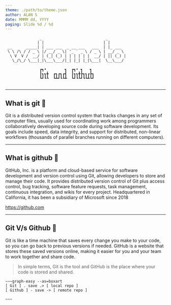 ```yaml
---
theme: ./path/to/theme.json
author: ALAN S
date: MMMM dd, YYYY
paging: Slide %d / %d
---
```


```
               _                            _        
              | |                          | |       
 __      _____| | ___ ___  _ __ ___   ___  | |_ ___  
 \ \ /\ / / _ \ |/ __/ _ \| '_ ` _ \ / _ \ | __/ _ \ 
  \ V  V /  __/ | (_| (_) | | | | | |  __/ | || (_) |
   \_/\_/ \___|_|\___\___/|_| |_| |_|\___|  \__\___/ 
                                                     
               ┏┓•        ┓  ┏┓• ┓   ┓ 
               ┃┓┓╋  ┏┓┏┓┏┫  ┃┓┓╋┣┓┓┏┣┓
               ┗┛┗┗  ┗┻┛┗┗┻  ┗┛┗┗┛┗┗┻┗┛
            
```


---
## What is git 󰊢

Git is a distributed version control system that tracks changes in any set of computer files, usually used for coordinating work among programmers collaboratively developing source code during software development. Its goals include speed, data integrity, and support for distributed, non-linear workflows (thousands of parallel branches running on different computers).

---
## What is github 

GitHub, Inc. is a platform and cloud-based service for software development and version control using Git, allowing developers to store and manage their code. It provides distributed version control of Git plus access control, bug tracking, software feature requests, task management, continuous integration, and wikis for every project. Headquartered in California, it has been a subsidiary of Microsoft since 2018

https://github.com

---
## Git V/s Github 󱓇 

Git is like a time machine that saves every change you make to your code, so you can go back to previous versions if needed. GitHub is a website that stores these saved versions online, making it easier for you and your team to work together and share code. 

> In simple terms, Git is the tool
> and GitHub is the place where your code is stored and shared.


```
~~~graph-easy --as=boxart
[ Git ] . save .> [ local repo ]
[ Github ] - save -> [ remote repo ]

~~~
```

